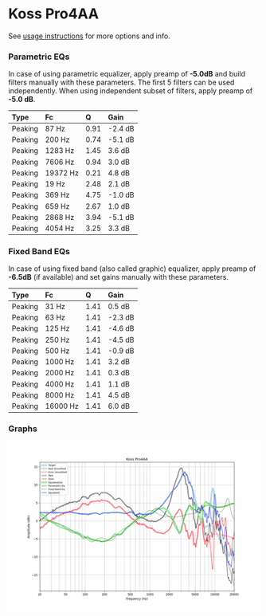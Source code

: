 # Koss Pro4AA
See [usage instructions](https://github.com/jaakkopasanen/AutoEq#usage) for more options and info.

### Parametric EQs
In case of using parametric equalizer, apply preamp of **-5.0dB** and build filters manually
with these parameters. The first 5 filters can be used independently.
When using independent subset of filters, apply preamp of **-5.0 dB**.

| Type    | Fc       |    Q | Gain    |
|:--------|:---------|:-----|:--------|
| Peaking | 87 Hz    | 0.91 | -2.4 dB |
| Peaking | 200 Hz   | 0.74 | -5.1 dB |
| Peaking | 1283 Hz  | 1.45 | 3.6 dB  |
| Peaking | 7606 Hz  | 0.94 | 3.0 dB  |
| Peaking | 19372 Hz | 0.21 | 4.8 dB  |
| Peaking | 19 Hz    | 2.48 | 2.1 dB  |
| Peaking | 369 Hz   | 4.75 | -1.0 dB |
| Peaking | 659 Hz   | 2.67 | 1.0 dB  |
| Peaking | 2868 Hz  | 3.94 | -5.1 dB |
| Peaking | 4054 Hz  | 3.25 | 3.3 dB  |

### Fixed Band EQs
In case of using fixed band (also called graphic) equalizer, apply preamp of **-6.5dB**
(if available) and set gains manually with these parameters.

| Type    | Fc       |    Q | Gain    |
|:--------|:---------|:-----|:--------|
| Peaking | 31 Hz    | 1.41 | 0.5 dB  |
| Peaking | 63 Hz    | 1.41 | -2.3 dB |
| Peaking | 125 Hz   | 1.41 | -4.6 dB |
| Peaking | 250 Hz   | 1.41 | -4.5 dB |
| Peaking | 500 Hz   | 1.41 | -0.9 dB |
| Peaking | 1000 Hz  | 1.41 | 3.2 dB  |
| Peaking | 2000 Hz  | 1.41 | 0.3 dB  |
| Peaking | 4000 Hz  | 1.41 | 1.1 dB  |
| Peaking | 8000 Hz  | 1.41 | 4.5 dB  |
| Peaking | 16000 Hz | 1.41 | 6.0 dB  |

### Graphs
![](./Koss%20Pro4AA.png)
